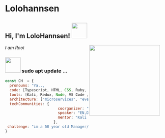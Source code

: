 # Lolohannsen
<h2> Hi, I'm LoloHannsen! <img src="https://media.giphy.com/media/1C8bHHJturSx2/giphy.gif" width="50"></h2>
<img align='right' src="https://media.giphy.com/media/dDwicM3uFUqfC/giphy.gif" width="230">
<p><em> I am Root
</em></p>



### <img src="https://media.giphy.com/media/VgCDAzcKvsR6OM0uWg/giphy.gif" width="50"> sudo apt update ...  

```javascript
const CH  = {
  pronouns: "Ya..,
  code: [Typescript, HTML, CSS, Ruby, Python, Java],
  tools: [Kali, Redux, Node, VS Code , Styled-Components, Jest, Docker],
  architecture: ["microservices", "event-driven", "design system pattern"],
  techCommunities: {
                        coorganizer: "myHome",
                        speaker: "EN,DE",
                        mentor: "Kali Linux"
                      },
 challenge: "im a 50 year old Manager/Geek, Father of 3 Boy's with Autism, Python actully my real 😍 "
}
```
